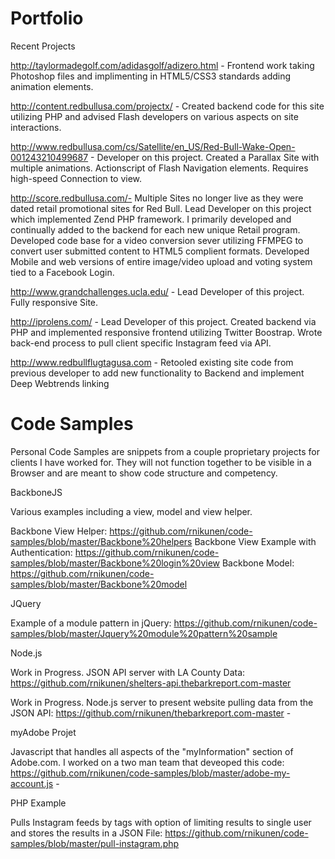 Portfolio
=============

Recent Projects

http://taylormadegolf.com/adidasgolf/adizero.html - Frontend work taking Photoshop files and implimenting in HTML5/CSS3 standards adding animation elements.

http://content.redbullusa.com/projectx/ - Created backend code for this site utilizing PHP and advised Flash developers on various aspects on site interactions.

http://www.redbullusa.com/cs/Satellite/en_US/Red-Bull-Wake-Open-001243210499687 - Developer on this project. Created a Parallax Site with multiple animations. Actionscript of Flash Navigation elements. Requires high-speed Connection to view.

http://score.redbullusa.com/- Multiple Sites no longer live as they were dated retail promotional sites for Red Bull. Lead Developer on this project which implemented Zend PHP framework.  I primarily developed and continually added to the backend for each new unique Retail program.  Developed code base for a video conversion sever utilizing FFMPEG to convert user submitted content to HTML5 complient formats. Developed Mobile and web versions of entire image/video upload and voting system tied to a Facebook Login.

http://www.grandchallenges.ucla.edu/ - Lead Developer of this project. Fully responsive Site.

http://iprolens.com/ - Lead Developer of this project. Created backend via PHP and implemented responsive frontend utilizing Twitter Boostrap. Wrote back-end process to pull client specific Instagram feed via API. 

http://www.redbullflugtagusa.com - Retooled existing site code from previous developer to add new functionality to Backend and implement Deep Webtrends linking

Code Samples
===============

Personal Code Samples are snippets from a couple proprietary projects for clients I have worked for.  They will not function together to be visible in a Browser and are meant to show code structure and competency.

BackboneJS

Various examples including a view, model and view helper.

Backbone View Helper: https://github.com/rnikunen/code-samples/blob/master/Backbone%20helpers
Backbone View Example with Authentication: https://github.com/rnikunen/code-samples/blob/master/Backbone%20login%20view
Backbone Model: https://github.com/rnikunen/code-samples/blob/master/Backbone%20model 

JQuery

Example of a module pattern in jQuery:  https://github.com/rnikunen/code-samples/blob/master/Jquery%20module%20pattern%20sample

Node.js 

Work in Progress.  JSON API server with LA County Data: https://github.com/rnikunen/shelters-api.thebarkreport.com-master

Work in Progress. Node.js server to present website pulling data from the JSON API: https://github.com/rnikunen/thebarkreport.com-master - 

myAdobe Projet

Javascript that handles all aspects of the "myInformation" section of Adobe.com. I worked on a two man team that deveoped this code: https://github.com/rnikunen/code-samples/blob/master/adobe-my-account.js - 

PHP Example

Pulls Instagram feeds by tags with option of limiting results to single user and stores the results in a JSON File: https://github.com/rnikunen/code-samples/blob/master/pull-instagram.php
